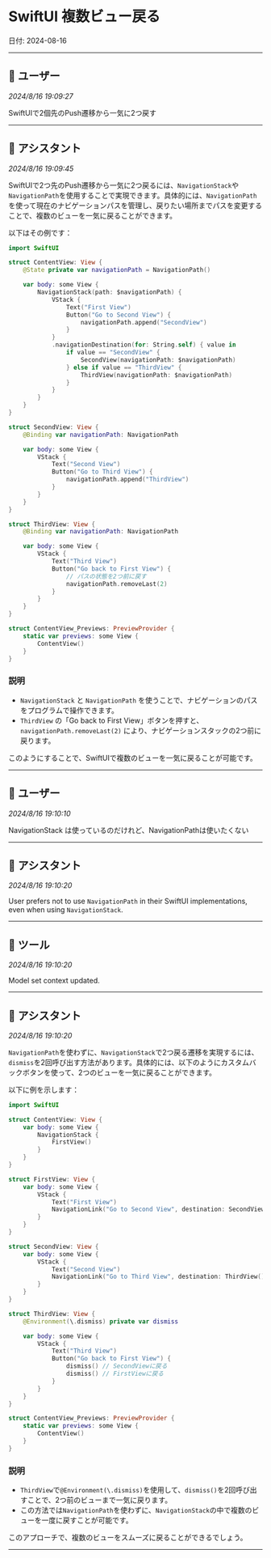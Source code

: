 # SwiftUI 複数ビュー戻る

日付: 2024-08-16

---

## 👤 ユーザー
*2024/8/16 19:09:27*

SwiftUIで2個先のPush遷移から一気に2つ戻す

---

## 🤖 アシスタント
*2024/8/16 19:09:45*

SwiftUIで2つ先のPush遷移から一気に2つ戻るには、`NavigationStack`や`NavigationPath`を使用することで実現できます。具体的には、`NavigationPath`を使って現在のナビゲーションパスを管理し、戻りたい場所までパスを変更することで、複数のビューを一気に戻ることができます。

以下はその例です：

```swift
import SwiftUI

struct ContentView: View {
    @State private var navigationPath = NavigationPath()

    var body: some View {
        NavigationStack(path: $navigationPath) {
            VStack {
                Text("First View")
                Button("Go to Second View") {
                    navigationPath.append("SecondView")
                }
            }
            .navigationDestination(for: String.self) { value in
                if value == "SecondView" {
                    SecondView(navigationPath: $navigationPath)
                } else if value == "ThirdView" {
                    ThirdView(navigationPath: $navigationPath)
                }
            }
        }
    }
}

struct SecondView: View {
    @Binding var navigationPath: NavigationPath

    var body: some View {
        VStack {
            Text("Second View")
            Button("Go to Third View") {
                navigationPath.append("ThirdView")
            }
        }
    }
}

struct ThirdView: View {
    @Binding var navigationPath: NavigationPath

    var body: some View {
        VStack {
            Text("Third View")
            Button("Go back to First View") {
                // パスの状態を2つ前に戻す
                navigationPath.removeLast(2)
            }
        }
    }
}

struct ContentView_Previews: PreviewProvider {
    static var previews: some View {
        ContentView()
    }
}
```

### 説明
- `NavigationStack` と `NavigationPath` を使うことで、ナビゲーションのパスをプログラムで操作できます。
- `ThirdView` の「Go back to First View」ボタンを押すと、`navigationPath.removeLast(2)` により、ナビゲーションスタックの2つ前に戻ります。
  
このようにすることで、SwiftUIで複数のビューを一気に戻ることが可能です。

---

## 👤 ユーザー
*2024/8/16 19:10:10*

NavigationStack は使っているのだけれど、NavigationPathは使いたくない

---

## 🤖 アシスタント
*2024/8/16 19:10:20*

User prefers not to use `NavigationPath` in their SwiftUI implementations, even when using `NavigationStack`.

---

## 🔧 ツール
*2024/8/16 19:10:20*

Model set context updated.

---

## 🤖 アシスタント
*2024/8/16 19:10:20*

`NavigationPath`を使わずに、`NavigationStack`で2つ戻る遷移を実現するには、`dismiss`を2回呼び出す方法があります。具体的には、以下のようにカスタムバックボタンを使って、2つのビューを一気に戻ることができます。

以下に例を示します：

```swift
import SwiftUI

struct ContentView: View {
    var body: some View {
        NavigationStack {
            FirstView()
        }
    }
}

struct FirstView: View {
    var body: some View {
        VStack {
            Text("First View")
            NavigationLink("Go to Second View", destination: SecondView())
        }
    }
}

struct SecondView: View {
    var body: some View {
        VStack {
            Text("Second View")
            NavigationLink("Go to Third View", destination: ThirdView())
        }
    }
}

struct ThirdView: View {
    @Environment(\.dismiss) private var dismiss

    var body: some View {
        VStack {
            Text("Third View")
            Button("Go back to First View") {
                dismiss() // SecondViewに戻る
                dismiss() // FirstViewに戻る
            }
        }
    }
}

struct ContentView_Previews: PreviewProvider {
    static var previews: some View {
        ContentView()
    }
}
```

### 説明
- `ThirdView`で`@Environment(\.dismiss)`を使用して、`dismiss()`を2回呼び出すことで、2つ前のビューまで一気に戻ります。
- この方法では`NavigationPath`を使わずに、`NavigationStack`の中で複数のビューを一度に戻すことが可能です。

このアプローチで、複数のビューをスムーズに戻ることができるでしょう。

---

